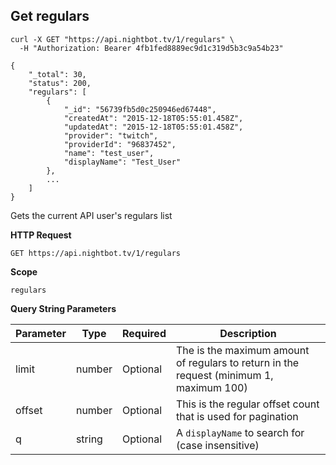 ## Get regulars

```cURL
curl -X GET "https://api.nightbot.tv/1/regulars" \
  -H "Authorization: Bearer 4fb1fed8889ec9d1c319d5b3c9a54b23"

{
    "_total": 30,
    "status": 200,
    "regulars": [
        {
            "_id": "56739fb5d0c250946ed67448",
            "createdAt": "2015-12-18T05:55:01.458Z",
            "updatedAt": "2015-12-18T05:55:01.458Z",
            "provider": "twitch",
            "providerId": "96837452",
            "name": "test_user",
            "displayName": "Test_User"
        },
        ...
    ]
}
```

Gets the current API user's regulars list

**HTTP Request**

`GET https://api.nightbot.tv/1/regulars`

**Scope**

`regulars`

**Query String Parameters**

<table>
    <thead>
        <tr>
            <th>Parameter</th>
            <th>Type</th>
            <th>Required</th>
            <th>Description</th>
        </tr>
    </thead>
    <tbody>
        <tr>
            <td>limit</td>
            <td>number</td>
            <td>Optional</td>
            <td>The is the maximum amount of regulars to return in the request (minimum 1, maximum 100)</td>
        </tr>
        <tr>
            <td>offset</td>
            <td>number</td>
            <td>Optional</td>
            <td>This is the regular offset count that is used for pagination</td>
        </tr>
        <tr>
            <td>q</td>
            <td>string</td>
            <td>Optional</td>
            <td>A <code>displayName</code> to search for (case insensitive)</td>
        </tr>
    </tbody>
</table>